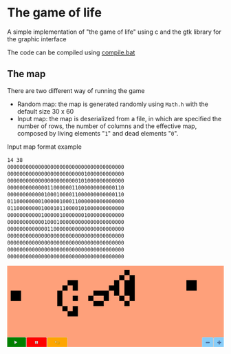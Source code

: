 # The game of life
A simple implementation of "the game of life" using c and the gtk library for the graphic interface

The code can be compiled using [compile.bat](https://github.com/Ferraa96/GameOfLife/blob/master/compile.bat)

## The map
There are two different way of running the game

* Random map: the map is generated randomly using `Math.h` with the default size 30 x 60
* Input map: the map is deserialized from a file, in which are specified the number of rows, the number of columns and the effective map, composed by living elements "`1`" and dead elements "`0`".
  
Input map format example
```
14 38
00000000000000000000000000000000000000
00000000000000000000000001000000000000
00000000000000000000000101000000000000
00000000000001100000011000000000000110
00000000000010001000011000000000000110
01100000000100000100011000000000000000
01100000000100010110000101000000000000
00000000000100000100000001000000000000
00000000000010001000000000000000000000
00000000000001100000000000000000000000
00000000000000000000000000000000000000
00000000000000000000000000000000000000
00000000000000000000000000000000000000
00000000000000000000000000000000000000
```

![](https://github.com/Ferraa96/GameOfLife/blob/master/Documentation/animation.gif)